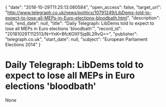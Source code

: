 {
  "date": "2018-10-29T11:25:13.080584", 
  "open_access": false, 
  "target_url": "http://www.telegraph.co.uk/news/politics/10791249/LibDems-told-to-expect-to-lose-all-MEPs-in-Euro-elections-bloodbath.html", 
  "description": null, 
  "end_date": null, 
  "title": "Daily Telegraph: LibDems told to expect to lose all MEPs in Euro elections 'bloodbath'", 
  "record_id": "20181029T112513/N+YnK+BfcKOXF5jqBL2RvQ==", 
  "publisher": "telegraph.co.uk", 
  "start_date": null, 
  "subject": "European Parliament Elections 2014"
}

# Daily Telegraph: LibDems told to expect to lose all MEPs in Euro elections 'bloodbath'

None